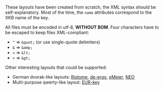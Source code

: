 These layouts have been created from scratch, the XML syntax should be self-explanatory.  Most of the time, the `name` attributes correspond to the XKB name of the key.

All files must be encoded in utf-8, **WITHOUT BOM**.
Four characters have to be escaped to keep files XML-compliant:
* `"` ⇒ `&quot;` (or use single-quote delimiters)
* `&` ⇒ `&amp;`
* `<` ⇒ `&lt;`
* `>` ⇒ `&gt;`

Other interesting layouts that could be supported:
* German dvorak-like layouts:
  [Ristome](http://www.ristome.de/),
  [de-ergo](http://forschung.goebel-consult.de/de-ergo),
  [eMeier](http://www.dingo.saar.de/Bilder/de-emeier.html),
  [NEO](http://pebbles.schattenlauf.de/layout/index_us.html)
* Multi-purpose qwerty-like layout:
  [EUR-key](http://eurkey.steffen.bruentjen.eu/)

